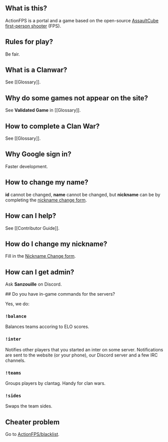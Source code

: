 ## What is this?

ActionFPS is a portal and a game based on the open-source <a href="http://assault.cubers.net/">AssaultCube first-person shooter</a> (FPS).

## Rules for play?

Be fair.

## What is a Clanwar?

See [[Glossary]].

## Why do some games not appear on the site?

See **Validated Game** in [[Glossary]].

## How to complete a Clan War?

See [[Glossary]].

## Why Google sign in?

Faster development.

## How to change my name?

**id** cannot be changed, **name** cannot be changed, but **nickname** can be by completing the [nickname change form](https://docs.google.com/forms/d/10DqKjc8YxnpQ7llI2E2AT4ceYtypzZg0d5LD4lRTe0E/viewform).

## How can I help?

See [[Contributor Guide]].

## How do I change my nickname?

Fill in the <a href="https://docs.google.com/forms/d/e/1FAIpQLSeHElqokwAP_0ELgs1ijiQEvs-C--vJzfDcPjDXAFXAOks3cw/viewform">Nickname Change form</a>.

## How can I get admin?

Ask **Sanzouille** on Discord.

## Do you have in-game commands for the servers?

Yes, we do:

### `!balance`
Balances teams accoring to ELO scores.

### `!inter`

Notifies other players that you started an inter on some server. Notifications are sent to the website (or your phone), our Discord server and a few IRC channels.

### `!teams`
Groups players by clantag. Handy for clan wars.

### `!sides`
Swaps the team sides.

## Cheater problem
Go to [ActionFPS/blacklist](https://github.com/ActionFPS/blacklist).